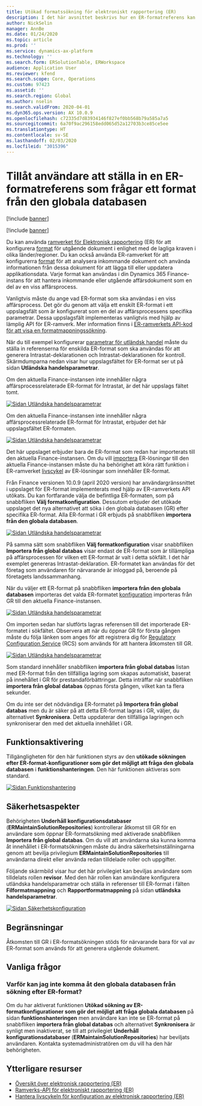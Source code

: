 ```yaml
---
title: Utökad formatssökning för elektroniskt rapportering (ER)
description: I det här avsnittet beskrivs hur en ER-formatreferens kan ställas in i ER-formatsökning när det format som krävs lagras i den globala databasen.
author: NickSelin
manager: AnnBe
ms.date: 01/24/2020
ms.topic: article
ms.prod: ''
ms.service: dynamics-ax-platform
ms.technology: ''
ms.search.form: ERSolutionTable, ERWorkspace
audience: Application User
ms.reviewer: kfend
ms.search.scope: Core, Operations
ms.custom: 97423
ms.assetid: ''
ms.search.region: Global
ms.author: nselin
ms.search.validFrom: 2020-04-01
ms.dyn365.ops.version: AX 10.0.9
ms.openlocfilehash: c72335d7d83934146f827ef0bb568b79a585a7a5
ms.sourcegitcommit: 6a70f9ac296158edd065d52a12703b3ce85ce5ee
ms.translationtype: HT
ms.contentlocale: sv-SE
ms.lasthandoff: 02/03/2020
ms.locfileid: "3015396"
---
```

# <a name="allow-users-to-set-up-an-er-format-reference-inquiring-a-format-from-the-global-repository"></a>Tillåt användare att ställa in en ER-formatreferens som frågar ett format från den globala databasen

[!include [banner](../includes/banner.md)]

[!include [banner](../includes/preview-banner.md)]

Du kan använda [ramverket för Elektronisk rapportering](general-electronic-reporting.md) (ER) för att konfigurera [format](general-electronic-reporting.md#FormatComponentOutbound) för utgående dokument i enlighet med de lagliga kraven i olika länder/regioner. Du kan också använda ER-ramverket för att konfigurerra [format](general-electronic-reporting.md#FormatComponentInbound) för att analysera inkommande dokument och använda informationen från dessa dokument för att lägga till eller uppdatera applikationsdata. Varje format kan användas i din Dynamics 365 Finance-instans för att hantera inkommande eller utgående affärsdokument som en del av en viss affärsprocess. 

Vanligtvis måste du ange vad ER-format som ska användas i en viss affärsprocess. Det gör du genom att välja ett enskilt ER-format i ett uppslagsfält som är konfigurerat som en del av affärsprocessens specifika parametrar. Dessa uppslagsfält implementeras vanligtvis med hjälp av lämplig API för ER-ramverk. Mer information finns i [ER-ramverkets API-kod för att visa en formatmappningssökning](er-apis-app73.md#code-to-display-a-format-mapping-lookup).

När du till exempel konfigurerar [parametrar för utländsk handel](https://docs.microsoft.com/dynamics365/finance/localizations/emea-intrastat#set-up-foreign-trade-parameters) måste du ställa in referenserna för enskilda ER-format som ska användas för att generera Intrastat-deklarationen och Intrastat-deklarationen för kontroll. Skärmdumparna nedan visar hur uppslagsfältet för ER-format ser ut på sidan **Utländska handelsparametrar**.

Om den aktuella Finance-instansen inte innehåller några affärsprocessrelaterade ER-format för Intrastat, är det här uppslags fältet tomt.

[![Sidan Utländska handelsparametrar](./media/ER-ExtLookup-Lookup1.gif)](./media/ER-ExtLookup-Lookup1.gif)

Om den aktuella Finance-instansen inte innehåller några affärsprocessrelaterade ER-format för Intrastat, erbjuder det här uppslagsfältet ER-formaten.

[![Sidan Utländska handelsparametrar](./media/ER-ExtLookup-Lookup2.png)](./media/ER-ExtLookup-Lookup2.png)

Det här uppslaget erbjuder bara de ER-format som redan har importerats till den aktuella Finance-instansen. Om du vill [importera](./tasks/er-import-configuration-lifecycle-services.md) ER-lösningar till den aktuella Finance-instansen måste du ha behörighet att köra rätt funktion i ER-ramverket [livscykel](general-electronic-reporting-manage-configuration-lifecycle.md) av ER-lösningar som innehåller ER-format.

Från Finance versionen 10.0.9 (april 2020 version) har användargränssnittet i uppslaget för ER-format implementerats med hjälp av ER-ramverkets API utökats. Du kan fortfarande välja de befintliga ER-formaten, som på snabbfliken **Välj formatkonfiguration**. Dessutom erbjuder det utökade uppslaget det nya alternativet att söka i den globala databasen (GR) efter specifika ER-format. Alla ER-format i GR erbjuds på snabbfliken **importera från den globala databasen**.

[![Sidan Utländska handelsparametrar](./media/ER-ExtLookup-Lookup3.png)](./media/ER-ExtLookup-Lookup3.png)

På samma sätt som snabbfliken **Välj formatkonfiguration** visar snabbfliken **Importera från global databas** visar endast de ER-format som är tillämpliga på affärsprocessen för vilken ett ER-format är valt i detta sökfält. I det här exemplet genereras Intrastat-deklaration. ER-formatet kan användas för det företag som användaren för närvarande är inloggad på, beroende på företagets landssammanhang.

När du väljer ett ER-format på snabbfliken **importera från den globala databasen** importeras det valda ER-formatet [konfiguration](general-electronic-reporting.md#Configuration) importeras från GR till den aktuella Finance-instansen.

[![Sidan Utländska handelsparametrar](./media/ER-ExtLookup-FormatImport.png)](./media/ER-ExtLookup-FormatImport.png)

Om importen sedan har slutförts lagras referensen till det importerade ER-formatet i sökfältet. Observera att när du öppnar GR för första gången måste du följa länken som anges för att registrera dig för [Regulatory Configuration Service](https://aka.ms/rcs) (RCS) som används för att hantera åtkomsten till GR.

[![Sidan Utländska handelsparametrar](./media/ER-ExtLookup-RepoSignUp.png)](./media/ER-ExtLookup-RepoSignUp.png)

Som standard innehåller snabbfliken **importera från global databas** listan med ER-format från den tillfälliga lagring som skapas automatiskt, baserat på innehållet i GR för prestandaförbättringar. Detta inträffar när snabbfliken **importera från global databas** öppnas första gången, vilket kan ta flera sekunder.

Om du inte ser det nödvändiga ER-formatet på **Importera från global databas** men du är säker på att detta ER-format lagras i GR, väljer, du alternativet **Synkronisera**. Detta uppdaterar den tillfälliga lagringen och synkroniserar den med det aktuella innehållet i GR.

## <a name="feature-activation"></a>Funktionsaktivering

Tillgängligheten för den här funktionen styrs av den **utökade sökningen efter ER-format-konfigurationer som gör det möjligt att fråga den globala databasen** i **funktionshanteringen**. Den här funktionen aktiveras som standard.

[![Sidan Funktionshantering](./media/ER-ExtLookup-FeatureMngt.png)](./media/ER-ExtLookup-FeatureMngt.png)

## <a name="security-considerations"></a>Säkerhetsaspekter

Behörigheten **Underhåll konfigurationsdatabaser** (**ERMaintainSolutionRepositories**) kontrollerar åtkomst till GR för en användare som öppnar ER-formatsökning med aktiverade snabbfliken **Importera från global databas**. Om du vill att användarna ska kunna komma åt innehållet i ER-formatsökningen måste du ändra säkerhetsinställningarna genom att bevilja privilegium **ERMaintainSolutionRepositories** till användarna direkt eller använda redan tilldelade roller och uppgifter.

Följande skärmbild visar hur det här privilegiet kan beviljas användare som tilldelats rollen **revisor**. Med den här rollen kan användare konfigurera utländska handelsparametrar och ställa in referenser till ER-format i fälten **Filformatmappning** och **Rapportformatmappning** på sidan **utländska handelsparametrar**.

[![Sidan Säkerhetskonfiguration](./media/ER-ExtLookup-SecuritySetting.png)](./media/ER-ExtLookup-SecuritySetting.png)

## <a name="limitations"></a>Begränsningar

Åtkomsten till GR i ER-formatsökningen stöds för närvarande bara för val av ER-format som används för att generera utgående dokument.

## <a name="frequently-asked-questions"></a>Vanliga frågor

### <a name="why-cant-i-access-the-global-repository-from-the-er-format-lookup"></a>Varför kan jag inte komma åt den globala databasen från sökning efter ER-format?

Om du har aktiverat funktionen **Utökad sökning av ER-formatkonfigurationer som gör det möjligt att fråga globala databasen** på sidan **funktionshanteringen** men användare kan inte se ER-format på snabbfliken **importera från global databas** och alternativet **Synkronisera** är synligt men inaktiverat, se till att privilegiet **Underhåll konfigurationsdatabaser** (**ERMaintainSolutionRepositories**) har beviljats användaren. Kontakta systemadministratören om du vill ha den här behörigheten.

## <a name="additional-resources"></a>Ytterligare resurser

- [Översikt över elektronisk rapportering (ER)](general-electronic-reporting.md)
- [Ramverks-API för elektroniskt rapportering (ER)](er-apis-app73.md)
- [Hantera livscykeln för konfiguration av elektronisk rapportering (ER)](general-electronic-reporting-manage-configuration-lifecycle.md)
